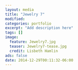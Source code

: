 ```yaml
---
layout: media
title: "Jewelry 7"
modified:
categories: portfolio
excerpt: "Add description here"
tags: []
image:
  feature: Jewelry7.jpg
  teaser: Jewelry7-tease.jpg
  credit: Lisbeth Hamlin
ads: false
date: 2014-12-29T00:11:32-06:00
---
```


